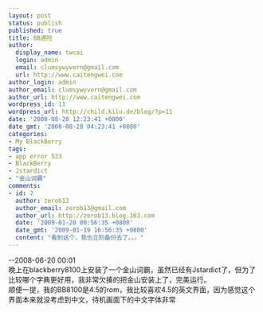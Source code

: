```yaml
---
layout: post
status: publish
published: true
title: BB遇险
author:
  display_name: twcai
  login: admin
  email: clumsywyvern@gmail.com
  url: http://www.caitengwei.com
author_login: admin
author_email: clumsywyvern@gmail.com
author_url: http://www.caitengwei.com
wordpress_id: 11
wordpress_url: http://child.kilu.de/blog/?p=11
date: '2008-08-28 12:23:41 +0800'
date_gmt: '2008-08-28 04:23:41 +0800'
categories:
- My BlackBerry
tags:
- app error 523
- BlackBerry
- Jstardict
- "金山词霸"
comments:
- id: 2
  author: zerob13
  author_email: zerob13@gmail.com
  author_url: http://zerob13.blog.163.com
  date: '2009-01-20 00:56:35 +0800'
  date_gmt: '2009-01-19 16:56:35 +0800'
  content: "看到这个，我也立刻备份去了。。。"
---
```

<p>--2008-06-20 00:01<br />
晚上在blackberry8100上安装了一个金山词霸，虽然已经有Jstardict了，但为了比较哪个字典更好用，我非常欠揍的把金山安装上了，完美运行。<br />
顺便一提，我的BB8100是4.5的rom，我比较喜欢4.5的英文界面，因为感觉这个界面本来就没考虑到中文，待机画面下的中文字体非常</p>
